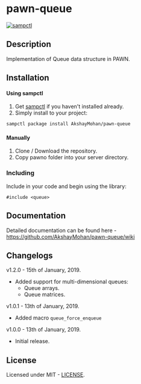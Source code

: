 # pawn-queue

[![sampctl](https://shields.southcla.ws/badge/sampctl-pawn--queue-2f2f2f.svg?style=for-the-badge)](https://github.com/AkshayMohan/pawn-queue)

## Description

Implementation of Queue data structure in PAWN.

## Installation
#### Using sampctl
1. Get [sampctl](https://github.com/Southclaws/sampctl) if you haven't installed already.
2. Simply install to your project:

```bash
sampctl package install AkshayMohan/pawn-queue
```

#### Manually
1. Clone / Download the repository.
2. Copy pawno folder into your server directory.

### Including
Include in your code and begin using the library:

```pawn
#include <queue>
```

## Documentation
Detailed documentation can be found here - https://github.com/AkshayMohan/pawn-queue/wiki

## Changelogs

v1.2.0 - 15th of January, 2019.
- Added support for multi-dimensional queues:
	- Queue arrays.
	- Queue matrices.

v1.0.1 - 13th of January, 2019.
- Added macro `queue_force_enqueue`

v1.0.0 - 13th of January, 2019.
- Initial release.

## License
Licensed under MIT - [LICENSE](https://github.com/AkshayMohan/pawn-queue/blob/master/LICENSE).